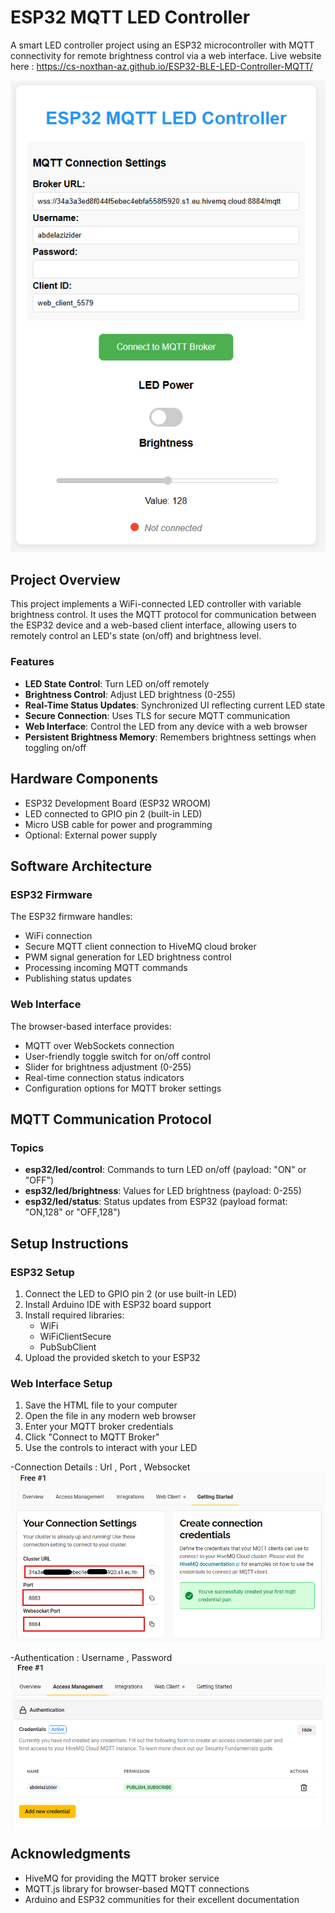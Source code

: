 # ESP32 MQTT LED Controller

A smart LED controller project using an ESP32 microcontroller with MQTT connectivity for remote brightness control via a web interface.
Live website here : https://cs-noxthan-az.github.io/ESP32-BLE-LED-Controller-MQTT/

![LED Controller Web Interface](image1.png)

## Project Overview

This project implements a WiFi-connected LED controller with variable brightness control. It uses the MQTT protocol for communication between the ESP32 device and a web-based client interface, allowing users to remotely control an LED's state (on/off) and brightness level.

### Features

- **LED State Control**: Turn LED on/off remotely
- **Brightness Control**: Adjust LED brightness (0-255)
- **Real-Time Status Updates**: Synchronized UI reflecting current LED state
- **Secure Connection**: Uses TLS for secure MQTT communication
- **Web Interface**: Control the LED from any device with a web browser
- **Persistent Brightness Memory**: Remembers brightness settings when toggling on/off

## Hardware Components

- ESP32 Development Board (ESP32 WROOM)
- LED connected to GPIO pin 2 (built-in LED)
- Micro USB cable for power and programming
- Optional: External power supply

## Software Architecture

### ESP32 Firmware

The ESP32 firmware handles:
- WiFi connection
- Secure MQTT client connection to HiveMQ cloud broker
- PWM signal generation for LED brightness control
- Processing incoming MQTT commands
- Publishing status updates

### Web Interface

The browser-based interface provides:
- MQTT over WebSockets connection
- User-friendly toggle switch for on/off control
- Slider for brightness adjustment (0-255)
- Real-time connection status indicators
- Configuration options for MQTT broker settings

## MQTT Communication Protocol

### Topics

- **esp32/led/control**: Commands to turn LED on/off (payload: "ON" or "OFF")
- **esp32/led/brightness**: Values for LED brightness (payload: 0-255)
- **esp32/led/status**: Status updates from ESP32 (payload format: "ON,128" or "OFF,128")

## Setup Instructions

### ESP32 Setup

1. Connect the LED to GPIO pin 2 (or use built-in LED)
2. Install Arduino IDE with ESP32 board support
3. Install required libraries:
   - WiFi
   - WiFiClientSecure
   - PubSubClient
4. Upload the provided sketch to your ESP32

### Web Interface Setup

1. Save the HTML file to your computer
2. Open the file in any modern web browser
3. Enter your MQTT broker credentials
4. Click "Connect to MQTT Broker"
5. Use the controls to interact with your LED

-Connection Details : Url , Port , Websocket 
![MQTT Connection Settings](image2.png)


-Authentication : Username , Password
![MQTT Connection Settings](image3.png)


## Acknowledgments

- HiveMQ for providing the MQTT broker service
- MQTT.js library for browser-based MQTT connections
- Arduino and ESP32 communities for their excellent documentation
